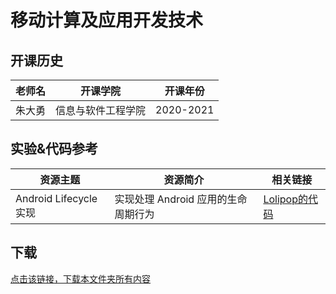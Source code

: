 # 移动计算及应用开发技术

## 开课历史

老师名|开课学院|开课年份
---|---|---
朱大勇|信息与软件工程学院|2020-2021

## 实验&代码参考

资源主题|资源简介|相关链接
---|---|---
Android Lifecycle 实现|实现处理 Android 应用的生命周期行为|[Lolipop的代码](https://github.com/LolipopJ/coursework-repo/tree/master/android-LifecycleTest)

## 下载

[点击该链接，下载本文件夹所有内容](https://xovee.github.io/gitzip/?https://github.com/Xovee/uestc-course/tree/master/课程目录/移动计算及应用开发技术)
